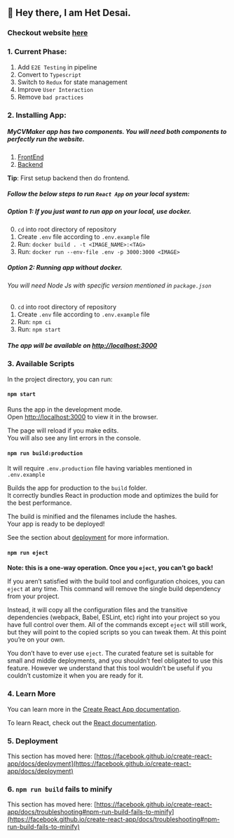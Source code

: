 ## 👋 Hey there, I am Het Desai.

### Checkout website [here](http://mycvmaker.site/)

### 1. Current Phase:
1. Add `E2E Testing` in pipeline
2. Convert to `Typescript`
3. Switch to `Redux` for state management
4. Improve `User Interaction`
5. Remove `bad practices`

### 2. Installing App:

##### MyCVMaker app has two components. You will need both components to perfectly run the website.

1. [FrontEnd](https://github.com/devhd9/MyCVMaker-FrontEnd)
2. [Backend](https://github.com/devhd9/MyCVMaker-Backend)

**Tip**: First setup backend then do frontend.

##### Follow the below steps to run `React App` on your local system:

##### Option 1: If you just want to run app on your local, use docker.

0. `cd` into root directory of repository
1. Create `.env` file according to `.env.example` file
2. Run: `docker build . -t <IMAGE_NAME>:<TAG>`
3. Run: `docker run --env-file .env -p 3000:3000 <IMAGE>`

##### Option 2: Running app without docker.

###### You will need Node Js with specific version mentioned in `package.json`

0. `cd` into root directory of repository
1. Create `.env` file according to `.env.example` file
2. Run: `npm ci`
3. Run: `npm start`

##### The app will be available on [http://localhost:3000](http://localhost:3000)

### 3. Available Scripts

In the project directory, you can run:

#### `npm start`

Runs the app in the development mode.\
Open [http://localhost:3000](http://localhost:3000) to view it in the browser.

The page will reload if you make edits.\
You will also see any lint errors in the console.

#### `npm run build:production`

It will require `.env.production` file having variables mentioned in `.env.example`

Builds the app for production to the `build` folder.\
It correctly bundles React in production mode and optimizes the build for the best performance.

The build is minified and the filenames include the hashes.\
Your app is ready to be deployed!

See the section about [deployment](https://facebook.github.io/create-react-app/docs/deployment) for more information.

#### `npm run eject`

**Note: this is a one-way operation. Once you `eject`, you can’t go back!**

If you aren’t satisfied with the build tool and configuration choices, you can `eject` at any time. This command will remove the single build dependency from your project.

Instead, it will copy all the configuration files and the transitive dependencies (webpack, Babel, ESLint, etc) right into your project so you have full control over them. All of the commands except `eject` will still work, but they will point to the copied scripts so you can tweak them. At this point you’re on your own.

You don’t have to ever use `eject`. The curated feature set is suitable for small and middle deployments, and you shouldn’t feel obligated to use this feature. However we understand that this tool wouldn’t be useful if you couldn’t customize it when you are ready for it.

### 4. Learn More

You can learn more in the [Create React App documentation](https://facebook.github.io/create-react-app/docs/getting-started).

To learn React, check out the [React documentation](https://reactjs.org/).

### 5. Deployment

This section has moved here: [https://facebook.github.io/create-react-app/docs/deployment](https://facebook.github.io/create-react-app/docs/deployment)

### 6. `npm run build` fails to minify

This section has moved here: [https://facebook.github.io/create-react-app/docs/troubleshooting#npm-run-build-fails-to-minify](https://facebook.github.io/create-react-app/docs/troubleshooting#npm-run-build-fails-to-minify)
